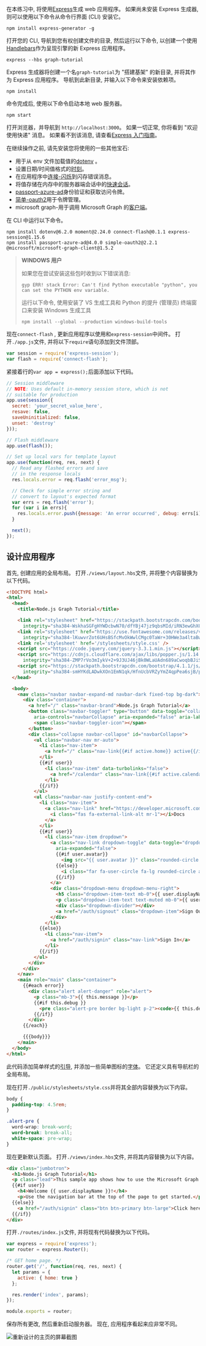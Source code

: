 <!-- markdownlint-disable MD002 MD041 -->

在本练习中, 将使用[Express](http://expressjs.com/)生成 web 应用程序。 如果尚未安装 Express 生成器, 则可以使用以下命令从命令行界面 (CLI) 安装它。

```Shell
npm install express-generator -g
```

打开您的 CLI, 导航到您有权创建文件的目录, 然后运行以下命令, 以创建一个使用[Handlebars](http://handlebarsjs.com/)作为呈现引擎的新 Express 应用程序。

```Shell
express --hbs graph-tutorial
```

Express 生成器将创建一个名`graph-tutorial`为 "搭建基架" 的新目录, 并将其作为 Express 应用程序。 导航到此新目录, 并输入以下命令来安装依赖项。

```Shell
npm install
```

命令完成后, 使用以下命令启动本地 web 服务器。

```Shell
npm start
```

打开浏览器，并导航到 `http://localhost:3000`。 如果一切正常, 你将看到 "欢迎使用快递" 消息。 如果看不到该消息, 请查看[Express 入门指南](http://expressjs.com/starter/generator.html)。

在继续操作之前, 请先安装您将使用的一些其他宝石:

- 用于从 env 文件加载值的[dotenv](https://github.com/motdotla/dotenv) 。
- 设置日期/时间值格式的[时刻](https://github.com/moment/moment/)。
- 在应用程序中[连接-闪烁](https://github.com/jaredhanson/connect-flash)到闪存错误消息。
- 将值存储在内存中的服务器端会话中的[快速会话](https://github.com/expressjs/session)。
- [passport-azure-ad](https://github.com/AzureAD/passport-azure-ad)身份验证和获取访问令牌。
- [简单-oauth2](https://github.com/lelylan/simple-oauth2)用于令牌管理。
- microsoft graph-用于调用 Microsoft Graph 的[客户端](https://github.com/microsoftgraph/msgraph-sdk-javascript)。

在 CLI 中运行以下命令。

```Shell
npm install dotenv@6.2.0 moment@2.24.0 connect-flash@0.1.1 express-session@1.15.6
npm install passport-azure-ad@4.0.0 simple-oauth2@2.2.1 @microsoft/microsoft-graph-client@1.5.2
```

>__WINDOWS 用户__
>
>如果您在尝试安装这些包时收到以下错误消息:
>
> `gyp ERR! stack Error: Can't find Python executable "python", you can set the PYTHON env variable.`
>
>运行以下命令, 使用安装了 VS 生成工具和 Python 的提升 (管理员) 终端窗口来安装 Windows 生成工具
>
> `npm install --global --production windows-build-tools`

现在`connect-flash` , 更新应用程序以使用和`express-session`中间件。 打开`./app.js`文件, 并将以下`require`语句添加到文件顶部。

```js
var session = require('express-session');
var flash = require('connect-flash');
```

紧接着行的`var app = express();`后面添加以下代码。

```js
// Session middleware
// NOTE: Uses default in-memory session store, which is not
// suitable for production
app.use(session({
  secret: 'your_secret_value_here',
  resave: false,
  saveUninitialized: false,
  unset: 'destroy'
}));

// Flash middleware
app.use(flash());

// Set up local vars for template layout
app.use(function(req, res, next) {
  // Read any flashed errors and save
  // in the response locals
  res.locals.error = req.flash('error_msg');

  // Check for simple error string and
  // convert to layout's expected format
  var errs = req.flash('error');
  for (var i in errs){
    res.locals.error.push({message: 'An error occurred', debug: errs[i]});
  }

  next();
});
```

## <a name="design-the-app"></a>设计应用程序

首先, 创建应用的全局布局。 打开`./views/layout.hbs`文件, 并将整个内容替换为以下代码。

```html
<!DOCTYPE html>
<html>
  <head>
    <title>Node.js Graph Tutorial</title>

    <link rel="stylesheet" href="https://stackpath.bootstrapcdn.com/bootstrap/4.1.1/css/bootstrap.min.css"
      integrity="sha384-WskhaSGFgHYWDcbwN70/dfYBj47jz9qbsMId/iRN3ewGhXQFZCSftd1LZCfmhktB" crossorigin="anonymous">
    <link rel="stylesheet" href="https://use.fontawesome.com/releases/v5.1.0/css/all.css"
      integrity="sha384-lKuwvrZot6UHsBSfcMvOkWwlCMgc0TaWr+30HWe3a4ltaBwTZhyTEggF5tJv8tbt" crossorigin="anonymous">
    <link rel='stylesheet' href='/stylesheets/style.css' />
    <script src="https://code.jquery.com/jquery-3.3.1.min.js"></script>
    <script src="https://cdnjs.cloudflare.com/ajax/libs/popper.js/1.14.3/umd/popper.min.js"
      integrity="sha384-ZMP7rVo3mIykV+2+9J3UJ46jBk0WLaUAdn689aCwoqbBJiSnjAK/l8WvCWPIPm49" crossorigin="anonymous"></script>
    <script src="https://stackpath.bootstrapcdn.com/bootstrap/4.1.1/js/bootstrap.min.js"
      integrity="sha384-smHYKdLADwkXOn1EmN1qk/HfnUcbVRZyYmZ4qpPea6sjB/pTJ0euyQp0Mk8ck+5T" crossorigin="anonymous"></script>
  </head>

  <body>
    <nav class="navbar navbar-expand-md navbar-dark fixed-top bg-dark">
      <div class="container">
        <a href="/" class="navbar-brand">Node.js Graph Tutorial</a>
        <button class="navbar-toggler" type="button" data-toggle="collapse" data-target="#navbarCollapse"
          aria-controls="navbarCollapse" aria-expanded="false" aria-label="Toggle navigation">
          <span class="navbar-toggler-icon"></span>
        </button>
        <div class="collapse navbar-collapse" id="navbarCollapse">
          <ul class="navbar-nav mr-auto">
            <li class="nav-item">
              <a href="/" class="nav-link{{#if active.home}} active{{/if}}">Home</a>
            </li>
            {{#if user}}
              <li class="nav-item" data-turbolinks="false">
                <a href="/calendar" class="nav-link{{#if active.calendar}} active{{/if}}">Calendar</a>
              </li>
            {{/if}}
          </ul>
          <ul class="navbar-nav justify-content-end">
            <li class="nav-item">
              <a class="nav-link" href="https://developer.microsoft.com/graph/docs/concepts/overview" target="_blank">
                <i class="fas fa-external-link-alt mr-1"></i>Docs
              </a>
            </li>
            {{#if user}}
              <li class="nav-item dropdown">
                <a class="nav-link dropdown-toggle" data-toggle="dropdown" href="#" role="button" aria-haspopup="true"
                  aria-expanded="false">
                  {{#if user.avatar}}
                    <img src="{{ user.avatar }}" class="rounded-circle align-self-center mr-2" style="width: 32px;">
                  {{else}}
                    <i class="far fa-user-circle fa-lg rounded-circle align-self-center mr-2" style="width: 32px;"></i>
                  {{/if}}
                </a>
                <div class="dropdown-menu dropdown-menu-right">
                  <h5 class="dropdown-item-text mb-0">{{ user.displayName }}</h5>
                  <p class="dropdown-item-text text-muted mb-0">{{ user.email }}</p>
                  <div class="dropdown-divider"></div>
                  <a href="/auth/signout" class="dropdown-item">Sign Out</a>
                </div>
              </li>
            {{else}}
              <li class="nav-item">
                <a href="/auth/signin" class="nav-link">Sign In</a>
              </li>
            {{/if}}
          </ul>
        </div>
      </div>
    </nav>
    <main role="main" class="container">
      {{#each error}}
        <div class="alert alert-danger" role="alert">
          <p class="mb-3">{{ this.message }}</p>
          {{#if this.debug }}
            <pre class="alert-pre border bg-light p-2"><code>{{ this.debug }}</code></pre>
          {{/if}}
        </div>
      {{/each}}

      {{{body}}}
    </main>
  </body>
</html>
```

此代码添加简单样式的[引导](http://getbootstrap.com/), 并添加一些简单图标的[字体](https://fontawesome.com/)。 它还定义具有导航栏的全局布局。

现在打开`./public/stylesheets/style.css`并将其全部内容替换为以下内容。

```css
body {
  padding-top: 4.5rem;
}

.alert-pre {
  word-wrap: break-word;
  word-break: break-all;
  white-space: pre-wrap;
}
```

现在更新默认页面。 打开`./views/index.hbs`文件, 并将其内容替换为以下内容。

```html
<div class="jumbotron">
  <h1>Node.js Graph Tutorial</h1>
  <p class="lead">This sample app shows how to use the Microsoft Graph API to access Outlook and OneDrive data from Node.js</p>
  {{#if user}}
    <h4>Welcome {{ user.displayName }}!</h4>
    <p>Use the navigation bar at the top of the page to get started.</p>
  {{else}}
    <a href="/auth/signin" class="btn btn-primary btn-large">Click here to sign in</a>
  {{/if}}
</div>
```

打开`./routes/index.js`文件, 并将现有代码替换为以下代码。

```js
var express = require('express');
var router = express.Router();

/* GET home page. */
router.get('/', function(req, res, next) {
  let params = {
    active: { home: true }
  };

  res.render('index', params);
});

module.exports = router;
```

保存所有更改, 然后重新启动服务器。 现在, 应用程序看起来应非常不同。

![重新设计的主页的屏幕截图](./images/create-app-01.png)